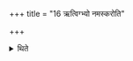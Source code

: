 +++
title = "16 ऋत्विग्भ्यो नमस्करोति"

+++

<details><summary>थिते</summary>

ऋत्विग्भ्यो नमस्करोति १६
</details>
